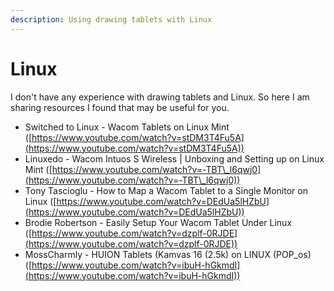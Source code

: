 ```yaml
---
description: Using drawing tablets with Linux
---
```


# Linux

I don't have any experience with drawing tablets and Linux. So here I am sharing resources I found that may be useful for you.

* Switched to Linux - Wacom Tablets on Linux Mint ([https://www.youtube.com/watch?v=stDM3T4Fu5A](https://www.youtube.com/watch?v=stDM3T4Fu5A))
* Linuxedo - Wacom Intuos S Wireless | Unboxing and Setting up on Linux Mint ([https://www.youtube.com/watch?v=-TBT\_l6qwj0](https://www.youtube.com/watch?v=-TBT\_l6qwj0))
* Tony Tascioglu - How to Map a Wacom Tablet to a Single Monitor on Linux ([https://www.youtube.com/watch?v=DEdUa5lHZbU](https://www.youtube.com/watch?v=DEdUa5lHZbU))
* Brodie Robertson - Easily Setup Your Wacom Tablet Under Linux ([https://www.youtube.com/watch?v=dzplf-0RJDE](https://www.youtube.com/watch?v=dzplf-0RJDE))
* MossCharmly - HUION Tablets (Kamvas 16 (2.5k) on LINUX (POP\_os) ([https://www.youtube.com/watch?v=ibuH-hGkmdI](https://www.youtube.com/watch?v=ibuH-hGkmdI))


